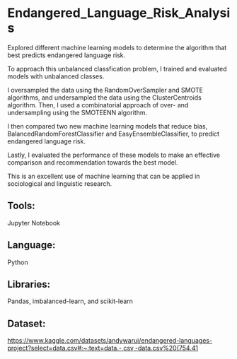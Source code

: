# Endangered_Language_Risk_Analysis

Explored different machine learning models to determine the algorithm that best predicts endangered language risk. 

To approach this unbalanced classfication problem, I trained and evaluated models with unbalanced classes.

I oversampled the data using the RandomOverSampler and SMOTE algorithms, and undersampled the data using the ClusterCentroids algorithm. Then, I used a combinatorial approach of over- and undersampling using the SMOTEENN algorithm. 

I then compared two new machine learning models that reduce bias, BalancedRandomForestClassifier and EasyEnsembleClassifier, to predict endangered language risk. 

Lastly, I evaluated the performance of these models to make an effective comparison and recommendation towards the best model. 

This is an excellent use of machine learning that can be applied in sociological and linguistic research.



## Tools:

Jupyter Notebook

## Language:

Python

## Libraries:

Pandas, imbalanced-learn, and scikit-learn

## Dataset:

https://www.kaggle.com/datasets/andywarui/endangered-languages-project?select=data.csv#:~:text=data.-,csv,-data.csv%20(754.41
